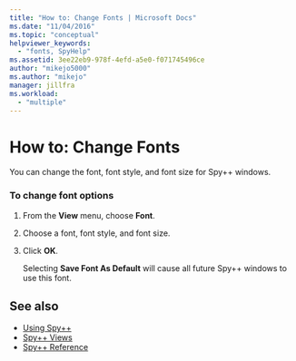 ```yaml
---
title: "How to: Change Fonts | Microsoft Docs"
ms.date: "11/04/2016"
ms.topic: "conceptual"
helpviewer_keywords:
  - "fonts, SpyHelp"
ms.assetid: 3ee22eb9-978f-4efd-a5e0-f071745496ce
author: "mikejo5000"
ms.author: "mikejo"
manager: jillfra
ms.workload:
  - "multiple"
---
```

# How to: Change Fonts
You can change the font, font style, and font size for Spy++ windows.

### To change font options

1. From the **View** menu, choose **Font**.

2. Choose a font, font style, and font size.

3. Click **OK**.

   Selecting **Save Font As Default** will cause all future Spy++ windows to use this font.

## See also
- [Using Spy++](../debugger/using-spy-increment.md)
- [Spy++ Views](../debugger/spy-increment-views.md)
- [Spy++ Reference](../debugger/spy-increment-reference.md)